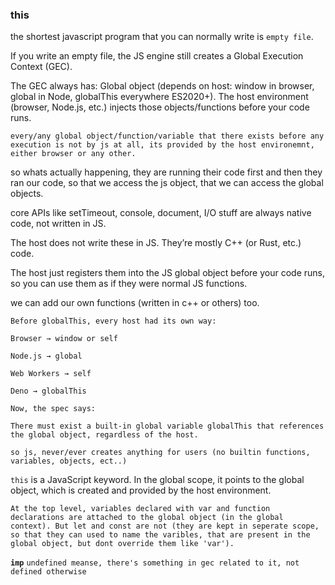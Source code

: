 ### this

the shortest javascript program that you can normally write is `empty file`.

If you write an empty file, the JS engine still creates a Global Execution Context (GEC).

The GEC always has:
Global object (depends on host: window in browser, global in Node, globalThis everywhere ES2020+). The host environment (browser, Node.js, etc.) injects those objects/functions before your code runs.

`every/any global object/function/variable that there exists before any execution is not by js at all, its provided by the host environemnt, either browser or any other.`

so whats actually happening, they are running their code first and then they ran our code, so that we access the js object, that we can access the global objects.

core APIs like setTimeout, console, document, I/O stuff are always native code, not written in JS.

The host does not write these in JS. They’re mostly C++ (or Rust, etc.) code.

The host just registers them into the JS global object before your code runs, so you can use them as if they were normal JS functions.

we can add our own functions (written in c++ or others) too.

```
Before globalThis, every host had its own way:

Browser → window or self

Node.js → global

Web Workers → self

Deno → globalThis

Now, the spec says:

There must exist a built-in global variable globalThis that references the global object, regardless of the host.

so js, never/ever creates anything for users (no builtin functions, variables, objects, ect..)
```

`this` is a JavaScript keyword. In the global scope, it points to the global object, which is created and provided by the host environment.


`At the top level, variables declared with var and function declarations are attached to the global object (in the global context). But let and const are not (they are kept in seperate scope, so that they can used to name the varibles, that are present in the global object, but dont override them like 'var').`


**`imp`**
`undefined meanse, there's something in gec related to it, not defined otherwise`